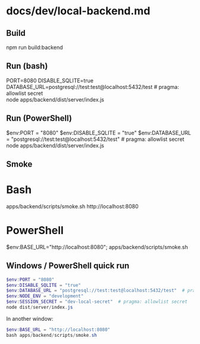 # docs/dev/local-backend.md
## Build
npm run build:backend

## Run (bash)
PORT=8080 DISABLE_SQLITE=true DATABASE_URL=postgresql://test:test@localhost:5432/test  # pragma: allowlist secret \
node apps/backend/dist/server/index.js

## Run (PowerShell)
$env:PORT = "8080"
$env:DISABLE_SQLITE = "true"
$env:DATABASE_URL = "postgresql://test:test@localhost:5432/test"  # pragma: allowlist secret
node apps/backend/dist/server/index.js

## Smoke
# Bash
apps/backend/scripts/smoke.sh http://localhost:8080
# PowerShell
$env:BASE_URL="http://localhost:8080"; apps/backend/scripts/smoke.sh

## Windows / PowerShell quick run

```powershell
$env:PORT = "8080"
$env:DISABLE_SQLITE = "true"
$env:DATABASE_URL = "postgresql://test:test@localhost:5432/test"  # pragma: allowlist secret
$env:NODE_ENV = "development"
$env:SESSION_SECRET = "dev-local-secret"  # pragma: allowlist secret
node dist/server/index.js
```

In another window:

```powershell
$env:BASE_URL = "http://localhost:8080"
bash apps/backend/scripts/smoke.sh
```